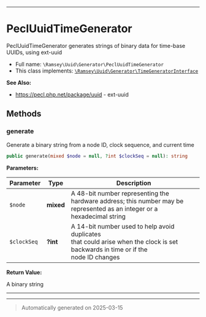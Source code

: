 ***

# PeclUuidTimeGenerator

PeclUuidTimeGenerator generates strings of binary data for time-base UUIDs,
using ext-uuid



* Full name: `\Ramsey\Uuid\Generator\PeclUuidTimeGenerator`
* This class implements:
[`\Ramsey\Uuid\Generator\TimeGeneratorInterface`](./TimeGeneratorInterface.md)

**See Also:**

* https://pecl.php.net/package/uuid - ext-uuid




## Methods


### generate

Generate a binary string from a node ID, clock sequence, and current time

```php
public generate(mixed $node = null, ?int $clockSeq = null): string
```








**Parameters:**

| Parameter | Type | Description |
|-----------|------|-------------|
| `$node` | **mixed** | A 48-bit number representing the<br />hardware address; this number may be represented as an integer or a<br />hexadecimal string |
| `$clockSeq` | **?int** | A 14-bit number used to help avoid duplicates<br />that could arise when the clock is set backwards in time or if the<br />node ID changes |


**Return Value:**

A binary string




***


***
> Automatically generated on 2025-03-15
